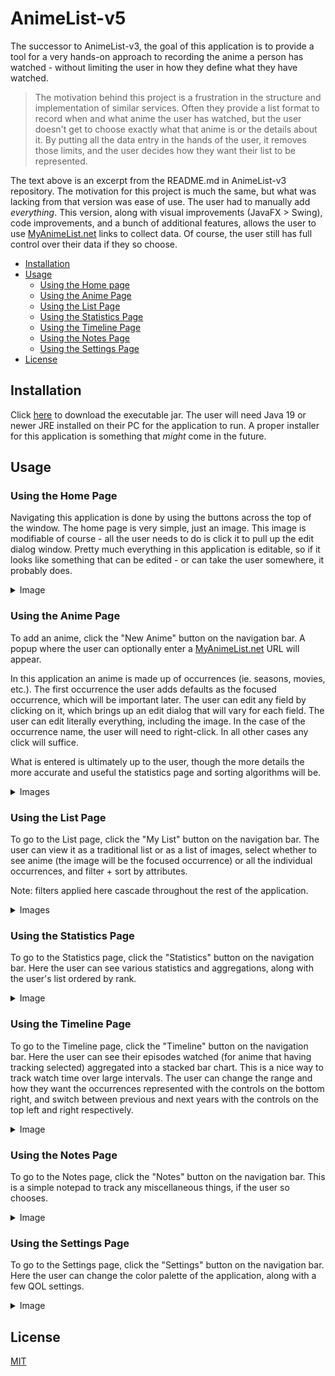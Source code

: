 # AnimeList-v5

The successor to AnimeList-v3, the goal of this application is to provide a tool for a very hands-on approach to recording the anime
a person has watched - without limiting the user in how they define what they have watched.


>The motivation behind this project is a frustration in the structure and implementation of similar services. 
Often they provide a list format to record when and what anime the user has watched, but the user doesn't get to choose exactly what that anime is or the details about it. 
By putting all the data entry in the hands of the user, it removes those limits, and the user decides how they want their list to be represented.

The text above is an excerpt from the README.md in AnimeList-v3 repository. The motivation for this project is much the same, but what was lacking from 
that version was ease of use. The user had to manually add *everything*. This version, along with visual improvements (JavaFX > Swing), 
code improvements, and a bunch of additional features, allows the user to use [MyAnimeList.net](https://myanimelist.net/) links to
collect data. Of course, the user still has full control over their data if they so choose.

* [Installation](#installation)
* [Usage](#usage)
    + [Using the Home page](#using-the-home-page)
    + [Using the Anime Page](#using-the-anime-page)
    + [Using the List Page](#using-the-list-page)
    + [Using the Statistics Page](#using-the-statistics-page)
    + [Using the Timeline Page](#using-the-timeline-page)
    + [Using the Notes Page](#using-the-notes-page)
    + [Using the Settings Page](#using-the-Settings-page)
* [License](#license)


## Installation

Click [here](https://github.com/Blueredemption/AnimeList-v5/releases/tag/5.1.1) to download the executable jar. The user will need Java 19 or newer JRE installed
on their PC for the application to run. A proper installer for this application is something that *might* come in the future.
## Usage

### Using the Home Page
Navigating this application is done by using the buttons across the top of the window. The home page is very simple, just an image. This image is modifiable of course -
all the user needs to do is click it to pull up the edit dialog window. Pretty much everything in this application is editable, so if it looks like something that can be edited - or can take the 
user somewhere, it probably does.

<details><summary>Image</summary>

![alt text](tutorial/home_image.png)

</details>


### Using the Anime Page

To add an anime, click the "New Anime" button on the navigation bar. A popup where the user can optionally enter a [MyAnimeList.net](https://myanimelist.net/) URL will appear.

In this application an anime is made up of occurrences (ie. seasons, movies, etc.). The first occurrence the user adds defaults as the focused occurrence, which will be important later.
The user can edit any field by clicking on it, which brings up an edit dialog that will vary for each field. The user can edit literally everything, including the image.
In the case of the occurrence name, the user will need to right-click. In all other cases any click will suffice.


What is entered is ultimately up to the user, though the more details the more accurate and useful the statistics page and sorting algorithms will be.

<details><summary>Images</summary>

![alt text](tutorial/add_anime_image.png)
![alt text](tutorial/anime_image.png)

</details>

### Using the List Page

To go to the List page, click the "My List" button on the navigation bar. The user can view it as a traditional list or as a list of images, 
select whether to see anime (the image will be the focused occurrence) or all the individual occurrences, and filter + sort by attributes.

Note: filters applied here cascade throughout the rest of the application.

<details><summary>Images</summary>

![alt text](tutorial/list_image.png)
![alt text](tutorial/image_image.png)

</details>

### Using the Statistics Page

To go to the Statistics page, click the "Statistics" button on the navigation bar. Here the user can see various statistics and aggregations, along with the user's
list ordered by rank.

<details><summary>Image</summary>

![alt text](tutorial/statistics_image.png)

</details>

### Using the Timeline Page

To go to the Timeline page, click the "Timeline" button on the navigation bar. Here the user can see their episodes watched (for anime that having tracking selected) aggregated
into a stacked bar chart. This is a nice way to track watch time over large intervals. The user can change the range and how they want the occurrences represented with the controls on 
the bottom right, and switch between previous and next years with the controls on the top left and right respectively.

<details><summary>Image</summary>

![alt text](tutorial/timeline_image.png)

</details>

### Using the Notes Page

To go to the Notes page, click the "Notes" button on the navigation bar. This is a simple notepad to track any miscellaneous things, if the user so chooses.

<details><summary>Image</summary>

![alt text](tutorial/notes_image.png)

</details>

### Using the Settings Page

To go to the Settings page, click the "Settings" button on the navigation bar. Here the user can change the color palette of the application, along with a few
QOL settings.

<details><summary>Image</summary>

![alt text](tutorial/settings_image.png)

</details>

## License
[MIT](https://choosealicense.com/licenses/mit/)
